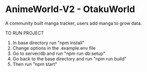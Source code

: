 # AnimeWorld-V2 - OtakuWorld
A community built manga tracker, users add manga to grow data.

TO RUN PROJECT
  1. In base directory run "npm install"
  2. Change options in the .example.env file
  3. Go to server/db and run "npm run db:setup"
  4. Go back to the base directory and run "npm run build"
  5. Then run "npm start"
  
